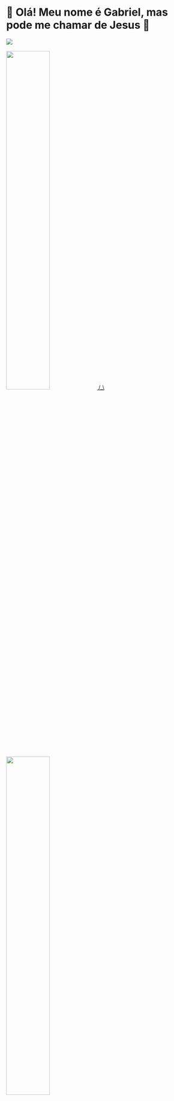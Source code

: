 <h1> 👾 Olá! Meu nome é Gabriel, mas pode me chamar de Jesus 👾 </h1>

<div>
    <img src="https://cdn.discordapp.com/attachments/707610004118700042/1051514613772075098/prog.gif">
  </div>
  <br>
<div >
  <a href="https://beacons.ai/GabrielJesusS"/>
  <img width="48%" src="https://github-readme-stats.vercel.app/api?username=GabrielJesusS&show_icons=true&theme=github_dark&include_allcommits=true">
  /_\
  <img width="48%" src="https://github-readme-stats.vercel.app/api/top-langs/?username=GabrielJesusS&layout=compact&theme=github_dark"/>
</div>

<div>
  <br>
  <h2>O que estou estudando no momento? 🤔 </h2>
  <img height="50em" src="https://cdn.jsdelivr.net/gh/devicons/devicon/icons/css3/css3-original.svg" />
  <img height="50em" src="https://cdn.jsdelivr.net/gh/devicons/devicon/icons/html5/html5-original.svg" />
  <img height="50em" src="https://cdn.jsdelivr.net/gh/devicons/devicon/icons/javascript/javascript-original.svg" />
  <img height="50em" src="https://cdn.jsdelivr.net/gh/devicons/devicon/icons/nodejs/nodejs-plain.svg" />
  <img height="50em" src="https://cdn.jsdelivr.net/gh/devicons/devicon/icons/java/java-original-wordmark.svg" />
  <img height="50em" src="https://cdn.jsdelivr.net/gh/devicons/devicon/icons/linux/linux-original.svg" />
  <img height="50em" src="https://cdn.jsdelivr.net/gh/devicons/devicon/icons/mysql/mysql-original-wordmark.svg" />
  <img height="50em" src="https://cdn.jsdelivr.net/gh/devicons/devicon/icons/react/react-original.svg" />
  <img height="50em"src="https://cdn.jsdelivr.net/gh/devicons/devicon/icons/figma/figma-original.svg" />
</div>
